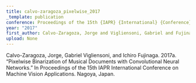 ```yaml
---
title: calvo-zaragoza_pixelwise_2017
_template: publication
conference: Proceedings of the 15th {IAPR} {International} {Conference} on {Machine} {Vision} {Applications}
year: "2017"
first_author: Calvo-Zaragoza, Jorge and Vigliensoni, Gabriel and Fujinaga, Ichiro
upload: None
---
```

Calvo-Zaragoza, Jorge, Gabriel Vigliensoni, and Ichiro Fujinaga. 2017a. “Pixelwise Binarization of Musical Documents with Convolutional Neural Networks.” In Proceedings of the 15th IAPR International Conference on Machine Vision Applications. Nagoya, Japan.